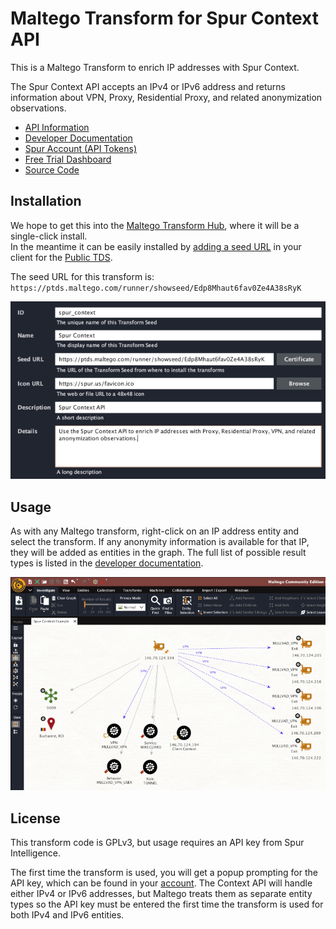 # Maltego Transform for Spur Context API

This is a Maltego Transform to enrich IP addresses with Spur Context.

The Spur Context API accepts an IPv4 or IPv6 address and returns information about VPN, Proxy, Residential Proxy, and related anonymization observations.  

- [API Information](https://spur.us/context-api)  
- [Developer Documentation](https://docs.spur.us/context-api)  
- [Spur Account (API Tokens)](https://app.spur.us/account)
- [Free Trial Dashboard](https://app.spur.us/context)  
- [Source Code](https://github.com/spurintel/spur-enrichment-for-maltego)  

## Installation

We hope to get this into the [Maltego Transform Hub](https://www.maltego.com/transform-hub/), where it will be a single-click install.  
In the meantime it can be easily installed by [adding a seed URL](https://docs.maltego.com/support/solutions/articles/15000053033-adding-an-itds-seed-to-the-desktop-client) in your client for the [Public TDS](https://ptds.maltego.com/).  

The seed URL for this transform is: `https://ptds.maltego.com/runner/showseed/Edp8Mhaut6fav0Ze4A38sRyK`

![](./media/spur_add_TDS_seed.png)

## Usage

As with any Maltego transform, right-click on an IP address entity and select the transform.  If any anonymity information is available for that IP, they will be added as entities in the graph.  The full list of possible result types is listed in the [developer documentation](https://docs.spur.us/context-api).  

![](./media/spur_maltego_screenshot.png) 

## License

This transform code is GPLv3, but usage requires an API key from Spur Intelligence.  

The first time the transform is used, you will get a popup prompting for the API key, which can be found in your [account](https://app.spur.us/account).  The Context API will handle either IPv4 or IPv6 addresses, but Maltego treats them as separate entity types so the API key must be entered the first time the transform is used for both IPv4 and IPv6 entities.
